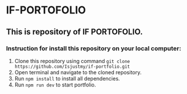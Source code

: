 # IF-PORTOFOLIO

## This is repository of IF PORTOFOLIO.

### Instruction for install this repository on your local computer:
1. Clone this repository using command `git clone https://github.com/Isjustmy/if-portfolio.git`
2. Open terminal and navigate to the cloned repository.
3. Run `npm install` to install all dependencies.
4. Run `npm run dev` to start portfolio.
